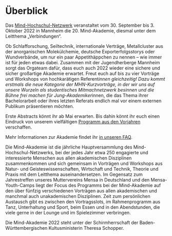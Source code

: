 # Überblick

Das [Mind-Hochschul-Netzwerk](https://mind-hochschul-netzwerk.de/) veranstaltet vom 30. September bis 3. Oktober 2022 in Mannheim die 20. Mind-Akademie, diesmal unter dem Leitthema „Verbindungen“.

Ob Schlafforschung, Seiltechnik, internationale Verträge, Metallcluster aus der anorganischen Molekülchemie, deutsche Exporterfolgsstorys oder Wundverbände, um nur ein paar Appetithäppchen zu nennen – wie immer ist für jeden etwas dabei. Zusammen mit der Jugendherberge Mannheim sorgt das Orgateam dafür, dass euch auch 2022 wieder eine sichere und sicher großartige Akademie erwartet. Freut euch auf bis zu vier Vorträge und Workshops von hochkarätigen Referent*innen gleichzeitig! Dazu kommt erstmals die neue Kategorie der MHN-Kurzvorträge, in der wir uns auf unsere Wurzeln als studentisches Mitmachnetzwerk besinnen und die Bühne frei machen für Jung-Akademiker*innen, die das Thema ihrer Bachelorarbeit oder ihres letzten Referats endlich mal vor einem externen Publikum präsentieren möchten.

Erste Abstracts könnt ihr ab Mai erwarten. Bis dahin könnt ihr euch einen Eindruck von unserem vielfältigen [Programm aus den Vorjahren](https://www.mind-akademie.de/programm.php?y=2021) verschaffen.

Mehr Informationen zur Akademie findet ihr [in unseren FAQ](https://www.mind-akademie.de/faq.php).

Die Mind-Akademie ist die jährliche Hauptversammlung des Mind-Hochschul-Netzwerks, bei der jedes Jahr etwa 250 engagierte und interessierte Menschen aus allen akademischen Disziplinen zusammenkommen und sich gemeinsam in Vorträgen und Workshops aus Natur- und Geisteswissenschaften, Wirtschaft und Technik, Theorie und Praxis mit dem Leitthema auseinandersetzen. Im Gegensatz zum Jahrestreffen unseres Muttervereins Mensa in Deutschland und den Mensa-Youth-Camps liegt der Focus des Programms bei der Mind-Akademie auf den über fünfzig verschiedenen Vorträgen aus allen akademischen und manchmal auch unakademischen Disziplinen. Zeit zum persönlichen Austausch gibt es zwischen den Vortragsslots, im Rahmenprogramm aus Tanz, Unterhaltung und Sport, beim Essen und in den Abendstunden, die viele gerne in der Lounge und im Spielezimmer verbringen.

Die Mind-Akademie 2022 steht unter der Schirmherrschaft der Baden-Württembergischen Kultusministerin Theresa Schopper.

<!-- Mehr Informationen zur Akademie findet ihr und [auf unserer Programmseite](https://www.mind-akademie.de/programm.php). Die Programmseite wird laufend aktualisiert. -->

<!-- Die Anmeldung [findest du hier.](https://pretix.mind-hochschul-netzwerk.de/testorg/mind-akademie-2021/) -->
